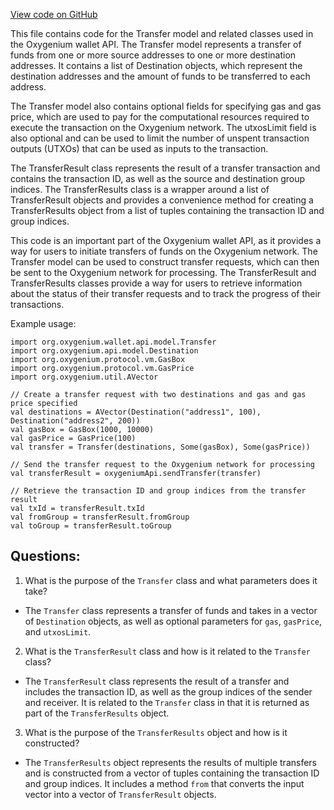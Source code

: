 [View code on GitHub](https://github.com/oxygenium/oxygenium/wallet/src/main/scala/org/oxygenium/wallet/api/model/Transfer.scala)

This file contains code for the Transfer model and related classes used in the Oxygenium wallet API. The Transfer model represents a transfer of funds from one or more source addresses to one or more destination addresses. It contains a list of Destination objects, which represent the destination addresses and the amount of funds to be transferred to each address. 

The Transfer model also contains optional fields for specifying gas and gas price, which are used to pay for the computational resources required to execute the transaction on the Oxygenium network. The utxosLimit field is also optional and can be used to limit the number of unspent transaction outputs (UTXOs) that can be used as inputs to the transaction.

The TransferResult class represents the result of a transfer transaction and contains the transaction ID, as well as the source and destination group indices. The TransferResults class is a wrapper around a list of TransferResult objects and provides a convenience method for creating a TransferResults object from a list of tuples containing the transaction ID and group indices.

This code is an important part of the Oxygenium wallet API, as it provides a way for users to initiate transfers of funds on the Oxygenium network. The Transfer model can be used to construct transfer requests, which can then be sent to the Oxygenium network for processing. The TransferResult and TransferResults classes provide a way for users to retrieve information about the status of their transfer requests and to track the progress of their transactions. 

Example usage:

```
import org.oxygenium.wallet.api.model.Transfer
import org.oxygenium.api.model.Destination
import org.oxygenium.protocol.vm.GasBox
import org.oxygenium.protocol.vm.GasPrice
import org.oxygenium.util.AVector

// Create a transfer request with two destinations and gas and gas price specified
val destinations = AVector(Destination("address1", 100), Destination("address2", 200))
val gasBox = GasBox(1000, 10000)
val gasPrice = GasPrice(100)
val transfer = Transfer(destinations, Some(gasBox), Some(gasPrice))

// Send the transfer request to the Oxygenium network for processing
val transferResult = oxygeniumApi.sendTransfer(transfer)

// Retrieve the transaction ID and group indices from the transfer result
val txId = transferResult.txId
val fromGroup = transferResult.fromGroup
val toGroup = transferResult.toGroup
```
## Questions: 
 1. What is the purpose of the `Transfer` class and what parameters does it take?
- The `Transfer` class represents a transfer of funds and takes in a vector of `Destination` objects, as well as optional parameters for `gas`, `gasPrice`, and `utxosLimit`.
2. What is the `TransferResult` class and how is it related to the `Transfer` class?
- The `TransferResult` class represents the result of a transfer and includes the transaction ID, as well as the group indices of the sender and receiver. It is related to the `Transfer` class in that it is returned as part of the `TransferResults` object.
3. What is the purpose of the `TransferResults` object and how is it constructed?
- The `TransferResults` object represents the results of multiple transfers and is constructed from a vector of tuples containing the transaction ID and group indices. It includes a method `from` that converts the input vector into a vector of `TransferResult` objects.